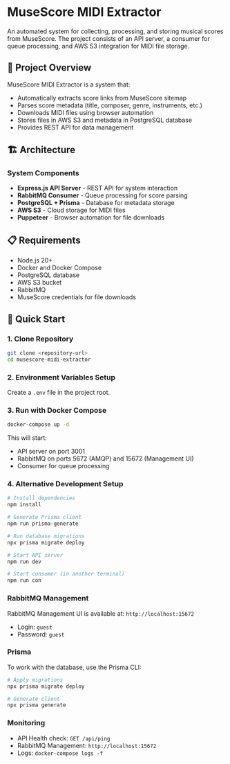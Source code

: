 # MuseScore MIDI Extractor

An automated system for collecting, processing, and storing musical scores from MuseScore. The project consists of an API server, a consumer for queue processing, and AWS S3 integration for MIDI file storage.

## 🎵 Project Overview

MuseScore MIDI Extractor is a system that:

-   Automatically extracts score links from MuseScore sitemap
-   Parses score metadata (title, composer, genre, instruments, etc.)
-   Downloads MIDI files using browser automation
-   Stores files in AWS S3 and metadata in PostgreSQL database
-   Provides REST API for data management

## 🏗️ Architecture

### System Components

-   **Express.js API Server** - REST API for system interaction
-   **RabbitMQ Consumer** - Queue processing for score parsing
-   **PostgreSQL + Prisma** - Database for metadata storage
-   **AWS S3** - Cloud storage for MIDI files
-   **Puppeteer** - Browser automation for file downloads

## 📋 Requirements

-   Node.js 20+
-   Docker and Docker Compose
-   PostgreSQL database
-   AWS S3 bucket
-   RabbitMQ
-   MuseScore credentials for file downloads

## 🚀 Quick Start

### 1. Clone Repository

```bash
git clone <repository-url>
cd musescore-midi-extractor
```

### 2. Environment Variables Setup

Create a `.env` file in the project root.

### 3. Run with Docker Compose

```bash
docker-compose up -d
```

This will start:

-   API server on port 3001
-   RabbitMQ on ports 5672 (AMQP) and 15672 (Management UI)
-   Consumer for queue processing

### 4. Alternative Development Setup

```bash
# Install dependencies
npm install

# Generate Prisma client
npm run prisma-generate

# Run database migrations
npx prisma migrate deploy

# Start API server
npm run dev

# Start consumer (in another terminal)
npm run con
```

### RabbitMQ Management

RabbitMQ Management UI is available at: `http://localhost:15672`

-   Login: `guest`
-   Password: `guest`

### Prisma

To work with the database, use the Prisma CLI:

```bash
# Apply migrations
npx prisma migrate deploy

# Generate client
npx prisma generate

```

### Monitoring

-   API Health check: `GET /api/ping`
-   RabbitMQ Management: `http://localhost:15672`
-   Logs: `docker-compose logs -f`
